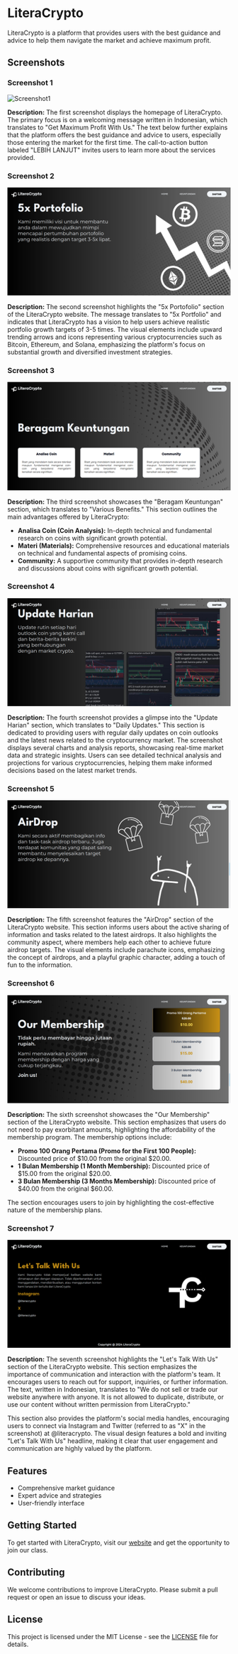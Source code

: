 # LiteraCrypto

LiteraCrypto is a platform that provides users with the best guidance and advice to help them navigate the market and achieve maximum profit.

## Screenshots

### Screenshot 1

![Screenshot1](public/images/Screenshot.png)

**Description:**
The first screenshot displays the homepage of LiteraCrypto. The primary focus is on a welcoming message written in Indonesian, which translates to "Get Maximum Profit With Us." The text below further explains that the platform offers the best guidance and advice to users, especially those entering the market for the first time. The call-to-action button labeled "LEBIH LANJUT" invites users to learn more about the services provided.

### Screenshot 2

![Screenshot2](public/images/Screenshot2.png)

**Description:**
The second screenshot highlights the "5x Portofolio" section of the LiteraCrypto website. The message translates to "5x Portfolio" and indicates that LiteraCrypto has a vision to help users achieve realistic portfolio growth targets of 3-5 times. The visual elements include upward trending arrows and icons representing various cryptocurrencies such as Bitcoin, Ethereum, and Solana, emphasizing the platform's focus on substantial growth and diversified investment strategies.

### Screenshot 3

![Screenshot3](public/images/Screenshot3.png)

**Description:**
The third screenshot showcases the "Beragam Keuntungan" section, which translates to "Various Benefits." This section outlines the main advantages offered by LiteraCrypto:
- **Analisa Coin (Coin Analysis):** In-depth technical and fundamental research on coins with significant growth potential.
- **Materi (Materials):** Comprehensive resources and educational materials on technical and fundamental aspects of promising coins.
- **Community:** A supportive community that provides in-depth research and discussions about coins with significant growth potential.

### Screenshot 4

![Screenshot4](public/images/Screenshot4.png)

**Description:**
The fourth screenshot provides a glimpse into the "Update Harian" section, which translates to "Daily Updates." This section is dedicated to providing users with regular daily updates on coin outlooks and the latest news related to the cryptocurrency market. The screenshot displays several charts and analysis reports, showcasing real-time market data and strategic insights. Users can see detailed technical analysis and projections for various cryptocurrencies, helping them make informed decisions based on the latest market trends.

### Screenshot 5

![Screenshot5](public/images/Screenshot5.png)

**Description:**
The fifth screenshot features the "AirDrop" section of the LiteraCrypto website. This section informs users about the active sharing of information and tasks related to the latest airdrops. It also highlights the community aspect, where members help each other to achieve future airdrop targets. The visual elements include parachute icons, emphasizing the concept of airdrops, and a playful graphic character, adding a touch of fun to the information.

### Screenshot 6

![Screenshot6](public/images/Screenshot6.png)

**Description:**
The sixth screenshot showcases the "Our Membership" section of the LiteraCrypto website. This section emphasizes that users do not need to pay exorbitant amounts, highlighting the affordability of the membership program. The membership options include:
- **Promo 100 Orang Pertama (Promo for the First 100 People):** Discounted price of $10.00 from the original $20.00.
- **1 Bulan Membership (1 Month Membership):** Discounted price of $15.00 from the original $20.00.
- **3 Bulan Membership (3 Months Membership):** Discounted price of $40.00 from the original $60.00.

The section encourages users to join by highlighting the cost-effective nature of the membership plans.

### Screenshot 7

![Screenshot7](public/images/Screenshot7.png)

**Description:**
The seventh screenshot highlights the "Let's Talk With Us" section of the LiteraCrypto website. This section emphasizes the importance of communication and interaction with the platform's team. It encourages users to reach out for support, inquiries, or further information. The text, written in Indonesian, translates to "We do not sell or trade our website anywhere with anyone. It is not allowed to duplicate, distribute, or use our content without written permission from LiteraCrypto."

This section also provides the platform's social media handles, encouraging users to connect via Instagram and Twitter (referred to as "X" in the screenshot) at @literacrypto. The visual design features a bold and inviting "Let's Talk With Us" headline, making it clear that user engagement and communication are highly valued by the platform.

## Features

- Comprehensive market guidance
- Expert advice and strategies
- User-friendly interface

## Getting Started

To get started with LiteraCrypto, visit our [website](https://literacrypto.vercel.app) and get the opportunity to join our class.

## Contributing

We welcome contributions to improve LiteraCrypto. Please submit a pull request or open an issue to discuss your ideas.

## License

This project is licensed under the MIT License - see the [LICENSE](LICENSE) file for details.
